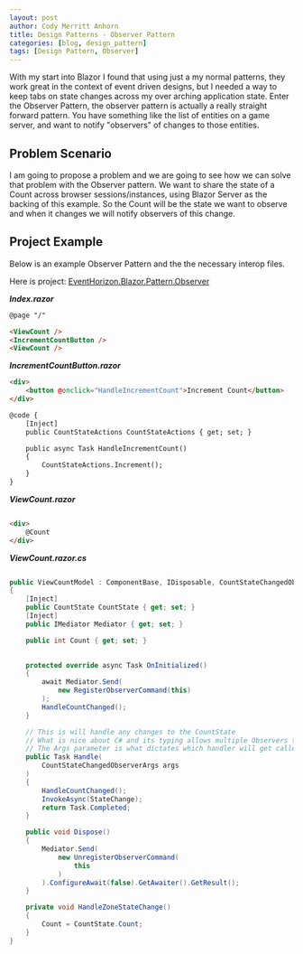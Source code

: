```yaml
---
layout: post
author: Cody Merritt Anhorn
title: Design Patterns - Observer Pattern
categories: [blog, design_pattern]
tags: [Design Pattern, Observer]
---
```


With my start into Blazor I found that using just a my normal patterns, they work great in the context of event driven designs, but I needed a way to keep tabs on state changes across my over arching application state. Enter the Observer Pattern, the observer pattern is actually a really straight forward pattern. You have something like the list of entities on a game server, and want to notify "observers" of changes to those entities.

## Problem Scenario

I am going to propose a problem and we are going to see how we can solve that problem with the Observer pattern. We want to share the state of a Count across browser sessions/instances, using Blazor Server as the backing of this example. So the Count will be the state we want to observe and when it changes we will notify observers of this change.

## Project Example

Below is an example Observer Pattern and the the necessary interop files.

Here is project:
<a href="https://github.com/canhorn/EventHorizon.Blazor.Pattern.Observer" target="_blank">EventHorizon.Blazor.Pattern.Observer</a>


***Index.razor***
~~~ html
@page "/"

<ViewCount />
<IncrementCountButton />
<ViewCount />
~~~

***IncrementCountButton.razor***
~~~ html
<div>
    <button @onclick="HandleIncrementCount">Increment Count</button>
</div>

@code {
    [Inject]
    public CountStateActions CountStateActions { get; set; }

    public async Task HandleIncrementCount()
    {
        CountStateActions.Increment();
    }
}
~~~

***ViewCount.razor***
~~~ html

<div>
    @Count
</div>

~~~

***ViewCount.razor.cs***
~~~ csharp

public ViewCountModel : ComponentBase, IDisposable, CountStateChangedObserver
{
    [Inject]
    public CountState CountState { get; set; }
    [Inject]
    public IMediator Mediator { get; set; }

    public int Count { get; set; }

    
    protected override async Task OnInitialized()
    {
        await Mediator.Send(
            new RegisterObserverCommand(this)
        );
        HandleCountChanged();
    }

    // This is will handle any changes to the CountState
    // What is nice about C# and its typing allows multiple Observers to be handle.
    // The Args parameter is what dictates which handler will get called.
    public Task Handle(
        CountStateChangedObserverArgs args
    )
    {
        HandleCountChanged();
        InvokeAsync(StateChange);
        return Task.Completed;
    }

    public void Dispose()
    {
        Mediator.Send(
            new UnregisterObserverCommand(
                this
            )
        ).ConfigureAwait(false).GetAwaiter().GetResult();
    }

    private void HandleZoneStateChange()
    {
        Count = CountState.Count;
    }
}
~~~
